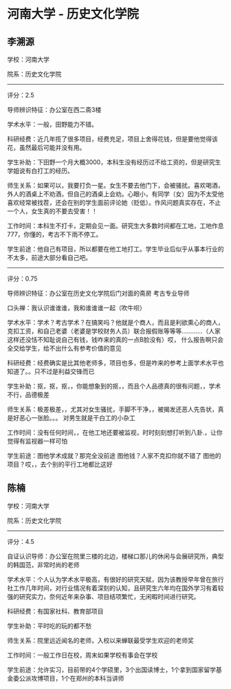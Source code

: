 # 河南大学 - 历史文化学院

## 李溯源

学校：河南大学

院系：历史文化学院

* * *

评分：2.5

导师辨识特征：办公室在西二斋3楼

学术水平：一般，田野能力不错。

科研经费：近几年揽了很多项目，经费充足，项目上舍得花钱，但是要他觉得该花，虽然最后可能并没有用。

学生补助：下田野一个月大概3000，本科生没有经历过不给工资的，但是研究生学姐说有白打工的经历。

师生关系：如果可以，我要打负一星。女生不要去他门下，会被骚扰。喜欢喝酒，外人的酒桌上不劝酒，但自己的酒桌上会劝。心眼小，有同学（女）因为不太受他喜欢经常被找茬，还会在别的学生面前评论她（贬低）。作风问题真实存在，不止一个人，女生真的不要去受害！！

工作时间：本科生不打卡，定期会见一面。研究生大多数时间都在工地，工地作息777，你懂的，考古不下雨不停工。

学生前途：他自己有项目，所以都要在他工地打工。学生毕业后似乎从事本行业的不太多，前途大部分看自己吧。

* * *

评分：0.75

导师辨识特征：办公室在历史文化学院后门对面的斋房
考古专业导师

口头禅：我认识谁谁谁，我和谁谁谁一起（吹牛呗）

学术水平：学术？考古学术？在搞笑吗？他就是个商人，而且是利欲熏心的商人，克扣工资，和自己老婆（老婆是学校财务人员）联合报假账等等等…………（人家这样还没恬不知耻说自己有钱，钱咋来的真的一点B脸没有）哎，
什么报告啊只会全交给学生，给不出什么有参考价值的意见

科研经费：经费确实是比其他老师多，项目也多，但是咋来的参考上面学术水平也知道了。。只不过是利益交锋而已

学生补助：抠，抠，抠，，你能想象到的抠，，而且个人品德真的很有问题，，学术不行，品德极差

师生关系：极差极差，，尤其对女生骚扰，手脚不干净，，被揭发还恶人先告状，真是好恶心一张脸。。。
对男生就是干白工的小杂工

工作时间：没有任何时间，，在他工地还要被监视，时时刻刻想打听到八卦.，让你觉得有监视器一样可怕

学生前途：图他学术成就？那完全没前途
图他钱？人家不克扣你就不错了
图他的项目？哎，，去个别的平行工地都比这好

## 陈楠

学校：河南大学

院系：历史文化学院

* * *

评分：4.5

自证认识导师：办公室在院里三楼的北边，楼梯口那儿的休闲与会展研究所，典型的韩国范，非常时尚的老师

学术水平：个人认为学术水平极高，有很好的研究天赋，因为该教授早年曾在旅行社工作几年时间，对行业情况有着深刻的认知，且研究生六年均在国外学习有着较强的研究实力，奈何近年来杂事、项目结项繁忙，无闲暇时间进行研究。

科研经费：有国家社科、教育部项目

学生补助：平时吃的玩的都不愁

师生关系：院里远近闻名的老师，入校以来蝉联最受学生欢迎的老师奖

工作时间：一般工作日在校，周末如果学校有事会在学校

学生前途：允许实习，目前带的4个学硕里，3个出国读博士，1个拿到国家留学基金委公派攻博项目，1个在郑州的本科当讲师